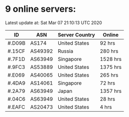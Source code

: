# 9 online servers:

Latest update at: Sat Mar 07 21:10:13 UTC 2020

| ID | ASN | Server Country | Online |
| -- | --- | -------------- | ------ |
| #.D09B | AS174 | United States | 92 hrs |
| #.15CF | AS49392 | Russia | 280 hrs |
| #.7F1D | AS63949 | Singapore | 1528 hrs |
| #.9FC3 | AS53889 | United States | 1375 hrs |
| #.E069 | AS40065 | United States | 265 hrs |
| #.4DA9 | AS14061 | Singapore | 72 hrs |
| #.2A79 | AS63949 | Japan | 1357 hrs |
| #.04C6 | AS63949 | United States | 28 hrs |
| #.EAFC | AS20473 | United States | 4 hrs |

